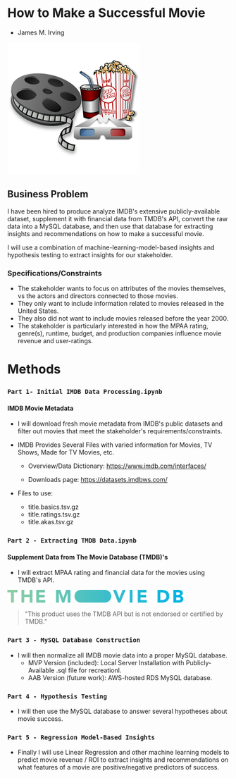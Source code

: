 # How to Make a Successful Movie

- James M. Irving

<img src="Images/movies-generic-header.png" width=300px>

## Business Problem

I have been hired to produce analyze IMDB's extensive publicly-available dataset, supplement it with financial data from TMDB's API, convert the raw data into a MySQL database, and then use that database for extracting insights and recommendations on how to make a successful movie.

I will use a combination of machine-learning-model-based insights and hypothesis testing to extract insights for our stakeholder.
    

  
### Specifications/Constraints    
- The stakeholder wants to focus on attributes of the movies themselves, vs the actors and directors connected to those movies. 
- They only want to include information related to movies released in the United States.
- They also did not want to include movies released before the year 2000.
- The stakeholder is particularly interested in how the MPAA rating, genre(s), runtime, budget, and production companies influence movie revenue and user-ratings.

        
# Methods

### `Part 1- Initial IMDB Data Processing.ipynb`

#### IMDB Movie Metadata
- I will download fresh movie metadata from IMDB's public datasets and filter out movies that meet the stakeholder's requirements/constraints.

- IMDB Provides Several Files with varied information for Movies, TV Shows, Made for TV Movies, etc.
    - Overview/Data Dictionary: <a href="https://www.imdb.com/interfaces/" target="_blank">https://www.imdb.com/interfaces/</a>

    - Downloads page: <a href="https://datasets.imdbws.com/" target="_blank">https://datasets.imdbws.com/</a>
- Files to use:
    - title.basics.tsv.gz
    - title.ratings.tsv.gz
    - title.akas.tsv.gz
  

###  `Part 2 - Extracting TMDB Data.ipynb`

#### Supplement Data from The Movie Database  (TMDB)'s

- I will extract MPAA rating and financial data for the movies using TMDB's API.

<img src="./Images/tmdb_logo_blue_long.svg" width=400px>
        
 
>"This product uses the TMDB API but is not endorsed or certified by TMDB." 
       
        
        
        
       

### `Part 3 - MySQL Database Construction`

- I will then normalize all IMDB movie data into a proper MySQL database.
    - MVP Version (included): Local Server Installation with Publicly-Available .sql file for recreationl.
    - AAB Version (future work): AWS-hosted RDS MySQL database. 
    

### `Part 4 - Hypothesis Testing`


- I will then use the MySQL database to answer several hypotheses about movie success.

### `Part 5 - Regression Model-Based Insights`

- Finally I will use Linear Regression and other machine learning models to predict movie revenue / ROI to extract insights and recommendations on what features of a movie are positive/negative predictors of success.
